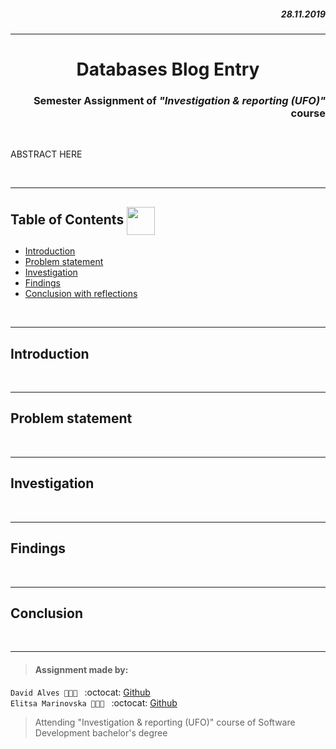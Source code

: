<h5 align="right">28.11.2019</h5>
<hr><h1 align="center">Databases Blog Entry</h1>
<h3 align="right">Semester Assignment of <em>"Investigation & reporting (UFO)"</em> course</h3> 
</br>

ABSTRACT HERE

</br>

---
<a name="toc"></a>
## Table of Contents <img src="" align="center" height="45"> 
* [Introduction](#intro)
* [Problem statement](#problem)
* [Investigation](#investigation)
* [Findings](#findings)
* [Conclusion with reflections](#end)

</br>

---
<a name="intro"></a>
## Introduction

</br>

---
<a name="problem"></a>
## Problem statement

</br>

---
<a name="investigation"></a>
## Investigation

</br>

---
<a name="findings"></a>
## Findings

</br>

---
<a name="end"></a>
## Conclusion

</br>

___
> #### Assignment made by:   
`David Alves 👨🏻‍💻 ` :octocat: [Github](https://github.com/davi7725) <br />
`Elitsa Marinovska 👩🏻‍💻 ` :octocat: [Github](https://github.com/elit0451) <br />
> Attending "Investigation & reporting (UFO)" course of Software Development bachelor's degree
